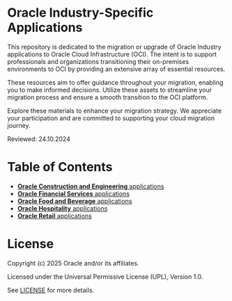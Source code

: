 # Oracle Industry-Specific Applications
 
This repository is dedicated to the migration or upgrade of Oracle Industry applications to Oracle Cloud Infrastructure (OCI). The intent is to support professionals and organizations transitioning their on-premises environments to OCI by providing an extensive array of essential resources.

These resources aim to offer guidance throughout your migration, enabling you to make informed decisions. Utilize these assets to streamline your migration process and ensure a smooth transition to the OCI platform.

Explore these materials to enhance your migration strategy. We appreciate your participation and are committed to supporting your cloud migration journey.

Reviewed: 24.10.2024
 
# Table of Contents

 - [**Oracle Construction and Engineering** applications](./construction-engineering)
 - [**Oracle Financial Services** applications](./financial-services)
 - [**Oracle Food and Beverage** applications](./food-beverage)
 - [**Oracle Hospitality** applications](./hospitality)
 - [**Oracle Retail** applications](./retail)
<!-- for future use   - [**Oracle Energy and Water** applications](./energy-water)               -->
<!-- for future use   - [**Oracle Communications** applications](./communications)               -->
<!-- for future use   - [**Oracle Health** applications](./health)                               -->
<!-- for future use   - [**Oracle Life Sciences** applications](./life-sciences)                 -->
<!-- for future use   - [**Oracle Local Government** applications](./local-government)           -->

# License
 
Copyright (c) 2025 Oracle and/or its affiliates.
 
Licensed under the Universal Permissive License (UPL), Version 1.0.
 
See [LICENSE](https://github.com/oracle-devrel/technology-engineering/blob/main/LICENSE) for more details.
